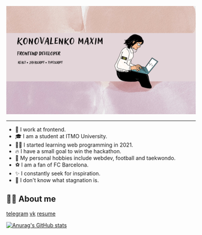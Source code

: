
![preview](./img/preview.png)

___

- 💼 I work at frontend.
- 🎓 I am a student at ITMO University.
- 👨‍💻 I started learning web programming in 2021.
- 🔥 I have a small goal to win the hackathon.
- 🖤 My personal hobbies include webdev, football and taekwondo.
- ⚽ I am a fan of FC Barcelona.
- ✨ I constantly seek for inspiration.
- 🌈 I don't know what stagnation is.

## 👨‍💻 About me

[telegram](https://t.me/ii4elka)
[vk](https://vk.com/ii4elkaa)
[resume](https://drive.google.com/drive/folders/1uEhyLm4IL6n2mYMZPU_3TaaPZH2s9t-a)



[![Anurag's GitHub stats](https://github-readme-stats.vercel.app/api?username=konovalM)](https://github.com/konovalM)

<!-- [![Top Langs](https://github-readme-stats.vercel.app/api/top-langs/?username=konovalM)](https://github.com/konovalM) -->
